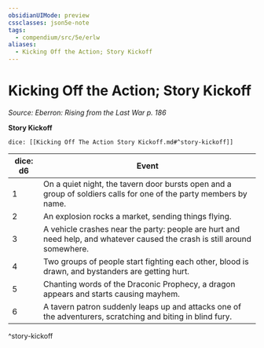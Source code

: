 ```yaml
---
obsidianUIMode: preview
cssclasses: json5e-note
tags:
  - compendium/src/5e/erlw
aliases:
  - Kicking Off the Action; Story Kickoff
---
```

# Kicking Off the Action; Story Kickoff
*Source: Eberron: Rising from the Last War p. 186* 

**Story Kickoff**

`dice: [[Kicking Off The Action Story Kickoff.md#^story-kickoff]]`

| dice: d6 | Event |
|----------|-------|
| 1 | On a quiet night, the tavern door bursts open and a group of soldiers calls for one of the party members by name. |
| 2 | An explosion rocks a market, sending things flying. |
| 3 | A vehicle crashes near the party: people are hurt and need help, and whatever caused the crash is still around somewhere. |
| 4 | Two groups of people start fighting each other, blood is drawn, and bystanders are getting hurt. |
| 5 | Chanting words of the Draconic Prophecy, a dragon appears and starts causing mayhem. |
| 6 | A tavern patron suddenly leaps up and attacks one of the adventurers, scratching and biting in blind fury. |
^story-kickoff
